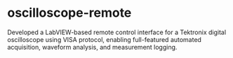 # oscilloscope-remote
Developed a LabVIEW-based remote control interface for a Tektronix digital oscilloscope using VISA protocol, enabling full-featured automated acquisition, waveform analysis, and measurement logging.
